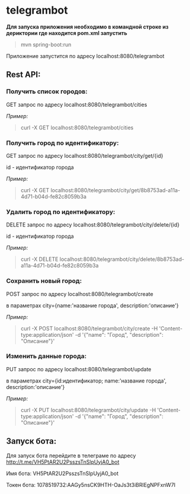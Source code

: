 # telegrambot

**Для запуска приложения необходимо в командной строке из дериктории где находится pom.xml запустить**
> mvn spring-boot:run

Приложение запустится по адресу localhost:8080/telegrambot

## Rest API:
### Получить список городов:
GET запрос по адресу localhost:8080/telegrambot/cities

*Пример:*
> curl -X GET localhost:8080/telegrambot/cities

### Получить город по идентификатору:
GET запрос по адресу
localhost:8080/telegrambot/city/get/{id}

id - идентификатор города

*Пример:*
> curl -X GET localhost:8080/telegrambot/city/get/8b8753ad-a11a-4d71-b04d-fe82c8059b3a

### Удалить город по идентификатору:
DELETE запрос по адресу localhost:8080/telegrambot/city/delete/{id}

id - идентификатор города

*Пример:*
> curl -X DELETE localhost:8080/telegrambot/city/delete/8b8753ad-a11a-4d71-b04d-fe82c8059b3a

### Сохранить новый город:
POST запрос по адресу localhost:8080/telegrambot/create

в параметрах city={name:'название города', description:'описание'}

*Пример:*
> curl -X POST localhost:8080/telegrambot/city/create -H 'Content-type:application/json' -d '{"name": "Город", "description": "Описание"}'

### Изменить данные города:
PUT запрос по адресу localhost:8080/telegrambot/update

в параметрах city={id:идентификатор; name:'название города', description:'описание'}

*Пример:*
> curl -X PUT localhost:8080/telegrambot/city/update -H 'Content-type:application/json' -d '{"name": "Город", "description": "Описание"}'

## Запуск бота:
Для запуск бота перейдите в телеграме по адресу <http://t.me/VH5PtAR2U2PsszsTnSlpUyjA0_bot>

Имя бота: VH5PtAR2U2PsszsTnSlpUyjA0_bot

Токен бота: 1078519732:AAGy5nsCK9HTH-OaJs3t3iBRlEgNPFxnW7I
